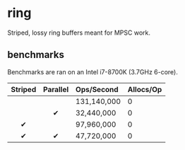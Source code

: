 # ring

Striped, lossy ring buffers meant for MPSC work.

## benchmarks

Benchmarks are ran on an Intel i7-8700K (3.7GHz 6-core).

| Striped | Parallel | Ops/Second  | Allocs/Op |
|:-------:|:--------:|:------------|:----------|
|         |          | 131,140,000 | 0 |
|         | ✔        | 32,440,000  | 0 |
| ✔       |          | 97,960,000  | 0 |
| ✔       | ✔        | 47,720,000  | 0 |
